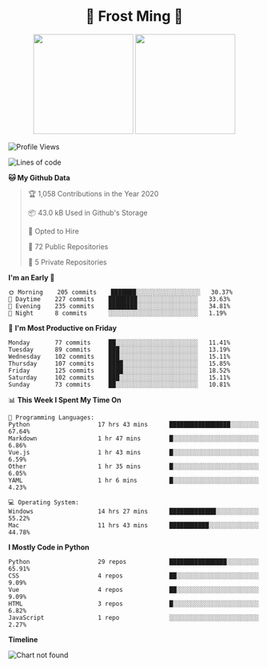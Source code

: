 <h1 align="center">🦄 Frost Ming 🐍</h1>

<p align="center">
  <img height="200" src="https://github-readme-stats.vercel.app/api?username=frostming&show_icons=true&theme=dracula&include_all_commits=true" />
  <img height="200" src="https://github-readme-stats.vercel.app/api/top-langs/?username=frostming&theme=dracula&show_icons=true" />
</p>

<!--START_SECTION:waka-->
![Profile Views](http://img.shields.io/badge/Profile%20Views-9-blue)

![Lines of code](https://img.shields.io/badge/From%20Hello%20World%20I%27ve%20Written-6.1%20million%20lines%20of%20code-blue)

**🐱 My Github Data** 

> 🏆 1,058 Contributions in the Year 2020
 > 
> 📦 43.0 kB Used in Github's Storage 
 > 
> 💼 Opted to Hire
 > 
> 📜 72 Public Repositories
 > 
> 🔑 5 Private Repositories 

**I'm an Early 🐤** 

```text
🌞 Morning    205 commits    ███████░░░░░░░░░░░░░░░░░░   30.37% 
🌆 Daytime    227 commits    ████████░░░░░░░░░░░░░░░░░   33.63% 
🌃 Evening    235 commits    ████████░░░░░░░░░░░░░░░░░   34.81% 
🌙 Night      8 commits      ░░░░░░░░░░░░░░░░░░░░░░░░░   1.19%

```
📅 **I'm Most Productive on Friday** 

```text
Monday       77 commits     ██░░░░░░░░░░░░░░░░░░░░░░░   11.41% 
Tuesday      89 commits     ███░░░░░░░░░░░░░░░░░░░░░░   13.19% 
Wednesday    102 commits    ███░░░░░░░░░░░░░░░░░░░░░░   15.11% 
Thursday     107 commits    ████░░░░░░░░░░░░░░░░░░░░░   15.85% 
Friday       125 commits    ████░░░░░░░░░░░░░░░░░░░░░   18.52% 
Saturday     102 commits    ███░░░░░░░░░░░░░░░░░░░░░░   15.11% 
Sunday       73 commits     ██░░░░░░░░░░░░░░░░░░░░░░░   10.81%

```


📊 **This Week I Spent My Time On** 

```text
💬 Programming Languages: 
Python                   17 hrs 43 mins      █████████████████░░░░░░░░   67.64% 
Markdown                 1 hr 47 mins        █░░░░░░░░░░░░░░░░░░░░░░░░   6.86% 
Vue.js                   1 hr 43 mins        █░░░░░░░░░░░░░░░░░░░░░░░░   6.59% 
Other                    1 hr 35 mins        █░░░░░░░░░░░░░░░░░░░░░░░░   6.05% 
YAML                     1 hr 6 mins         █░░░░░░░░░░░░░░░░░░░░░░░░   4.23%

💻 Operating System: 
Windows                  14 hrs 27 mins      █████████████░░░░░░░░░░░░   55.22% 
Mac                      11 hrs 43 mins      ███████████░░░░░░░░░░░░░░   44.78%

```

**I Mostly Code in Python** 

```text
Python                   29 repos            ████████████████░░░░░░░░░   65.91% 
CSS                      4 repos             ██░░░░░░░░░░░░░░░░░░░░░░░   9.09% 
Vue                      4 repos             ██░░░░░░░░░░░░░░░░░░░░░░░   9.09% 
HTML                     3 repos             █░░░░░░░░░░░░░░░░░░░░░░░░   6.82% 
JavaScript               1 repo              ░░░░░░░░░░░░░░░░░░░░░░░░░   2.27%

```


**Timeline**

![Chart not found](https://github.com/frostming/frostming/blob/master/charts/bar_graph.png) 


<!--END_SECTION:waka-->
